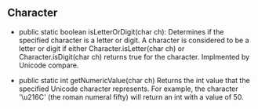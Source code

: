 ## Character

- public static boolean isLetterOrDigit(char ch): Determines if the specified character is a letter or digit. 
  A character is considered to be a letter or digit if either Character.isLetter(char ch) or 
  Character.isDigit(char ch) returns true for the character. Implmented by Unicode compare.
  
- public static int getNumericValue(char ch)
Returns the int value that the specified Unicode character represents. For example, the character '\u216C' (the roman numeral fifty) will return an int with a value of 50.
